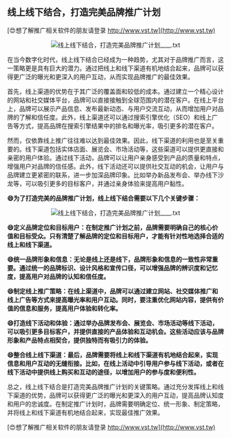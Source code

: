 ## **线上线下结合，打造完美品牌推广计划**

[😍想了解推广相关软件的朋友请登录 http://www.vst.tw](http://www.vst.tw)

 <center><img src="https://vst.tw/MP4/tuiguang/png/3.png" alt="线上线下结合，打造完美品牌推广计划____.txt"></center>

在当今数字化时代，线上线下结合已经成为一种趋势，尤其对于品牌推广而言，这一策略更是具有巨大的潜力。通过把线上和线下渠道有机地结合起来，品牌可以获得更广泛的曝光和更深入的用户互动，从而实现品牌推广的最佳效果。

首先，线上渠道的优势在于其广泛的覆盖面和较低的成本。通过建立一个精心设计的网站和社交媒体平台，品牌可以直接接触到全球范围内的潜在客户。在线上平台上，品牌可以展示产品信息、发布最新动态、与用户交流互动，从而增加用户对品牌的了解和信任度。此外，线上渠道还可以通过搜索引擎优化（SEO）和线上广告等方式，提高品牌在搜索引擎结果中的排名和曝光率，吸引更多的潜在客户。

然而，仅依靠线上推广往往难以达到最佳效果。因此，线下渠道的利用也是至关重要的。线下渠道包括实体店面、展览会、市场活动等，这些渠道可以提供更直接和亲密的用户体验。通过线下活动，品牌可以让用户亲身感受到产品的质量和特点，增强用户对品牌的信任感。此外，线下活动还可以提供社交互动的机会，让用户与品牌建立更紧密的联系，进一步加深品牌印象。比如举办新品发布会、举办线下沙龙等，可以吸引更多的目标客户，并通过亲身体验来提高用户黏性。

**😄为了打造完美的品牌推广计划，线上线下结合需要以下几个关键步骤：**

 <center><img src="https://vst.tw/MP4/tuiguang/png/1.png" alt="线上线下结合，打造完美品牌推广计划____.txt"></center>

**😄定义品牌定位和目标用户：在制定推广计划之前，品牌需要明确自己的核心价值和目标受众。只有清楚了解品牌的定位和目标用户，才能有针对性地选择合适的线上和线下渠道。**

**😄统一品牌形象和信息：无论是线上还是线下，品牌形象和信息的一致性非常重要。通过统一的品牌标识、设计风格和宣传口径，可以增强品牌的辨识度和记忆度，提高用户对品牌的认知和信任度。**

**😄制定线上推广策略：在线上渠道中，品牌可以通过建立网站、社交媒体推广和线上广告等方式来提高曝光率和用户互动。同时，要注重优化网站内容，提供有价值的信息和服务，提高用户体验和转化率。**

**😄打造线下活动和体验：通过举办品牌发布会、展览会、市场活动等线下活动，可以吸引更多目标客户，并提供直接的产品体验和互动机会。这些活动应该与品牌形象和产品特点相契合，提供独特而有吸引力的体验。**

**😄整合线上线下渠道：最后，品牌需要将线上和线下渠道有机地结合起来，实现信息和用户互动的无缝衔接。比如，在线上活动中引导用户参与线下活动，或者在线下活动中提供线上购买和互动的途径，以增加用户的参与度和便利性。**

总之，线上线下结合是打造完美品牌推广计划的关键策略。通过充分发挥线上和线下渠道的优势，品牌可以获得更广泛的曝光和更深入的用户互动，提高品牌认知度和用户的忠诚度。在制定推广计划时，品牌需要明确定位、统一形象、制定策略，并将线上和线下渠道有机地结合起来，实现最佳推广效果。

[😍想了解推广相关软件的朋友请登录 http://www.vst.tw](http://www.vst.tw)



